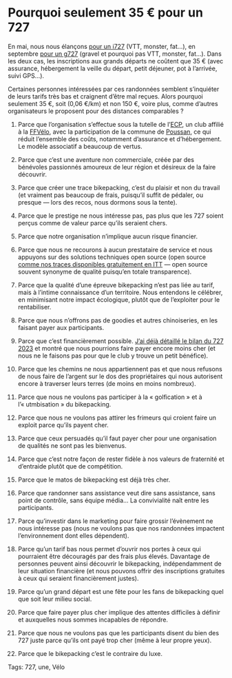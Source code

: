 # Pourquoi seulement 35 € pour un 727

En mai, nous nous élançons [pour un i727](https://727.tcrouzet.com/727-Grand-Depart/) (VTT, monster, fat…), en septembre [pour un g727](https://727.tcrouzet.com/g727-Grand-Depart/) (gravel et pourquoi pas VTT, monster, fat…). Dans les deux cas, les inscriptions aux grands départs ne coûtent que 35 € (avec assurance, hébergement la veille du départ, petit déjeuner, pot à l’arrivée, suivi GPS…).

Certaines personnes intéressées par ces randonnées semblent s’inquiéter de leurs tarifs très bas et craignent d’être mal reçues. Alors pourquoi seulement 35 €, soit (0,06 €/km) et non 150 €, voire plus, comme d’autres organisateurs le proposent pour des distances comparables ?

1. Parce que l’organisation s’effectue sous la tutelle de l’[ECP](https://www.facebook.com/profile.php?id=100063893714067), un club affilié à la [FFVélo](https://ffvelo.fr/), avec la participation de la commune de [Poussan](https://www.ville-poussan.fr/), ce qui réduit l’ensemble des coûts, notamment d’assurance et d’hébergement. Le modèle associatif a beaucoup de vertus.

2. Parce que c’est une aventure non commerciale, créée par des bénévoles passionnés amoureux de leur région et désireux de la faire découvrir.

3. Parce que créer une trace bikepacking, c’est du plaisir et non du travail (et vraiment pas beaucoup de frais, puisqu’il suffit de pédaler, ou presque — lors des recos, nous dormons sous la tente).

4. Parce que le prestige ne nous intéresse pas, pas plus que les 727 soient perçus comme de valeur parce qu’ils seraient chers.

5. Parce que notre organisation n’implique aucun risque financier.

6. Parce que nous ne recourons à aucun prestataire de service et nous appuyons sur des solutions techniques open source (open source [comme nos traces disponibles gratuitement en ITT](https://727.tcrouzet.com/) — open source souvent synonyme de qualité puisqu’en totale transparence).

7. Parce que la qualité d’une épreuve bikepacking n’est pas liée au tarif, mais à l’intime connaissance d’un territoire. Nous entendons le célébrer, en minimisant notre impact écologique, plutôt que de l’exploiter pour le rentabiliser.

8. Parce que nous n’offrons pas de goodies et autres chinoiseries, en les faisant payer aux participants.

9. Parce que c’est financièrement possible. [J’ai déjà détaillé le bilan du 727 2023](https://tcrouzet.com/2023/05/02/pour-la-transparence-des-tarifs-des-epreuves-bikepacking/) et montré que nous pourrions faire payer encore moins cher (et nous ne le faisons pas pour que le club y trouve un petit bénéfice).

10. Parce que les chemins ne nous appartiennent pas et que nous refusons de nous faire de l’argent sur le dos des propriétaires qui nous autorisent encore à traverser leurs terres (de moins en moins nombreux).

11. Parce que nous ne voulons pas participer à la « golfication » et à l’« utmbisation » du bikepacking.

12. Parce que nous ne voulons pas attirer les frimeurs qui croient faire un exploit parce qu’ils payent cher.

13. Parce que ceux persuadés qu’il faut payer cher pour une organisation de qualités ne sont pas les bienvenus.

14. Parce que c’est notre façon de rester fidèle à nos valeurs de fraternité et d’entraide plutôt que de compétition.

15. Parce que le matos de bikepacking est déjà très cher.

16. Parce que randonner sans assistance veut dire sans assistance, sans point de contrôle, sans équipe média… La convivialité naît entre les participants.

17. Parce qu’investir dans le marketing pour faire grossir l’évènement ne nous intéresse pas (nous ne voulons pas que nos randonnées impactent l’environnement dont elles dépendent).

18. Parce qu’un tarif bas nous permet d’ouvrir nos portes à ceux qui pourraient être découragés par des frais plus élevés. Davantage de personnes peuvent ainsi découvrir le bikepacking, indépendamment de leur situation financière (et nous pouvons offrir des inscriptions gratuites à ceux qui seraient financièrement justes).

19. Parce qu’un grand départ est une fête pour les fans de bikepacking quel que soit leur milieu social.

20. Parce que faire payer plus cher implique des attentes difficiles à définir et auxquelles nous sommes incapables de répondre.

21. Parce que nous ne voulons pas que les participants disent du bien des 727 juste parce qu’ils ont payé trop cher (même à leur propre yeux).

22. Parce que le bikepacking c’est le contraire du luxe.

Tags: 727, une, Vélo